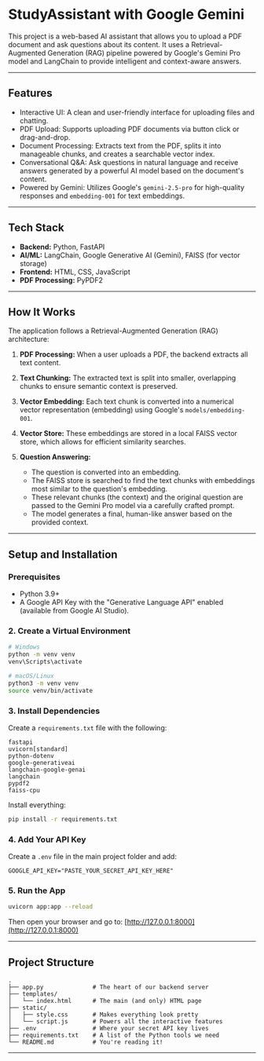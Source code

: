 
# StudyAssistant with Google Gemini

This project is a web-based AI assistant that allows you to upload a PDF document and ask questions about its content. It uses a Retrieval-Augmented Generation (RAG) pipeline powered by Google's Gemini Pro model and LangChain to provide intelligent and context-aware answers.

---

## Features

* Interactive UI: A clean and user-friendly interface for uploading files and chatting.
* PDF Upload: Supports uploading PDF documents via button click or drag-and-drop.
* Document Processing: Extracts text from the PDF, splits it into manageable chunks, and creates a searchable vector index.
* Conversational Q\&A: Ask questions in natural language and receive answers generated by a powerful AI model based on the document's content.
* Powered by Gemini: Utilizes Google's `gemini-2.5-pro` for high-quality responses and `embedding-001` for text embeddings.

---

## Tech Stack

* **Backend:** Python, FastAPI
* **AI/ML:** LangChain, Google Generative AI (Gemini), FAISS (for vector storage)
* **Frontend:** HTML, CSS, JavaScript
* **PDF Processing:** PyPDF2

---

## How It Works

The application follows a Retrieval-Augmented Generation (RAG) architecture:

1. **PDF Processing:** When a user uploads a PDF, the backend extracts all text content.
2. **Text Chunking:** The extracted text is split into smaller, overlapping chunks to ensure semantic context is preserved.
3. **Vector Embedding:** Each text chunk is converted into a numerical vector representation (embedding) using Google's `models/embedding-001`.
4. **Vector Store:** These embeddings are stored in a local FAISS vector store, which allows for efficient similarity searches.
5. **Question Answering:**

   * The question is converted into an embedding.
   * The FAISS store is searched to find the text chunks with embeddings most similar to the question's embedding.
   * These relevant chunks (the context) and the original question are passed to the Gemini Pro model via a carefully crafted prompt.
   * The model generates a final, human-like answer based on the provided context.

---

## Setup and Installation

### Prerequisites

* Python 3.9+
* A Google API Key with the "Generative Language API" enabled (available from Google AI Studio).



### 2. Create a Virtual Environment

```bash
# Windows
python -m venv venv
venv\Scripts\activate

# macOS/Linux
python3 -m venv venv
source venv/bin/activate
```

### 3. Install Dependencies

Create a `requirements.txt` file with the following:

```
fastapi
uvicorn[standard]
python-dotenv
google-generativeai
langchain-google-genai
langchain
pypdf2
faiss-cpu
```

Install everything:

```bash
pip install -r requirements.txt
```

### 4. Add Your API Key

Create a `.env` file in the main project folder and add:

```
GOOGLE_API_KEY="PASTE_YOUR_SECRET_API_KEY_HERE"
```

### 5. Run the App

```bash
uvicorn app:app --reload
```

Then open your browser and go to:
[http://127.0.0.1:8000](http://127.0.0.1:8000)

---

## Project Structure

```
.
├── app.py              # The heart of our backend server
├── templates/
│   └── index.html      # The main (and only) HTML page
├── static/
│   ├── style.css       # Makes everything look pretty
│   └── script.js       # Powers all the interactive features
├── .env                # Where your secret API key lives
├── requirements.txt    # A list of the Python tools we need
└── README.md           # You're reading it!
```

---

